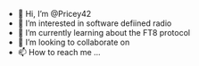 - 👋 Hi, I’m @Pricey42
- 👀 I’m interested in software defiined radio
- 🌱 I’m currently learning about the FT8 protocol
- 💞️ I’m looking to collaborate on 
- 📫 How to reach me ...

<!---
Pricey42/Pricey42 is a ✨ special ✨ repository because its `README.md` (this file) appears on your GitHub profile.
You can click the Preview link to take a look at your changes.
--->

